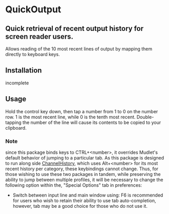 # QuickOutput

## Quick retrieval of recent output history for screen reader users.

Allows reading of the 10 most recent lines of output by mapping them directly to keyboard keys.

## Installation

incomplete

## Usage

Hold the control key down, then tap a number from 1 to 0 on the number row. 1 is the most recent line, while 0 is the tenth most recent. Double-tapping the number of the line will cause its contents to be copied to your clipboard.

### Note
since this package binds keys to CTRL+&lt;number&gt;, it overrides Mudlet's default behavior of jumping to a particular tab. As this package is designed to run along side [ChannelHistory](https://github.com/ironcross32/ChannelHistory), which uses Alt+&lt;number&gt; for its most recent history per category, these keybindings cannot change. Thus, for those wishing to use these two packages in tandem, while preserving the ability to jump between multiple profiles, it will be necessary to change the following option within the, "Special Options" tab in preferences:
* Switch between input line and main window using:
F6 is recommended for users who wish to retain their ability to use tab auto-completion, however, tab may be a good choice for those who do not use it.